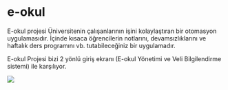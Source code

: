 # e-okul
<p>E-okul projesi Üniversitenin çalışanlarının işini kolaylaştıran bir otomasyon uygulamasıdır. İçinde kısaca öğrencilerin notlarını, devamsızlıklarını ve haftalık ders programını vb. tutabileceğiniz bir uygulamadır.</p>
<p>E-okul Projesi bizi 2 yönlü giriş ekranı (E-okul Yönetimi ve Veli Bilgilendirme sistemi) ile karşılıyor.</p>
<image src =
